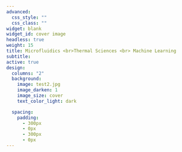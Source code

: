 ```yaml
---
advanced:
  css_style: ""
  css_class: ""
widget: blank
widget_id: cover image
headless: true
weight: 15
title: Microfluidics <br>Thermal Sciences <br> Machine Learning
subtitle: 
active: true
design:
  columns: "2"
  background:
    image: test2.jpg
    image_darken: 1
    image_size: cover
    text_color_light: dark

  spacing:
    padding:
      - 300px
      - 0px
      - 300px
      - 0px
---
```

